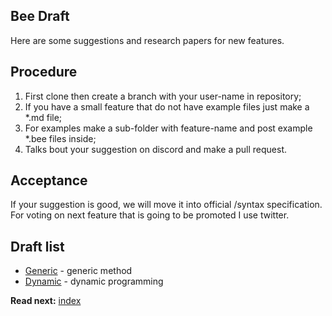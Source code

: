 ## Bee Draft

Here are some suggestions and research papers for new features.

## Procedure
1. First clone then create a branch with your user-name in repository;
2. If you have a small feature that do not have example files just make a *.md file;
3. For examples make a sub-folder with feature-name and post example *.bee files inside;
4. Talks bout your suggestion on discord and make a pull request.

## Acceptance

If your suggestion is good, we will move it into official /syntax specification.   
For voting on next feature that is going to be promoted I use twitter.

## Draft list

* [Generic](generic.md) - generic method
* [Dynamic](dynamic.md) - dynamic programming

**Read next:** [index](../index.md)